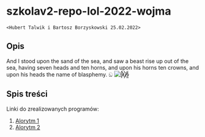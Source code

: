 # szkolav2-repo-lol-2022-wojma
`<Hubert Talwik i Bartosz Borzyskowski 25.02.2022>`

## Opis
And I stood upon the sand of the sea, and saw a beast rise up out of the sea, 
having seven heads and ten horns, and upon his horns ten crowns, and upon his heads the name of blasphemy.
 ඞ
![s̴̡͈̬̘͓̼̭͎͇̑̒̇̄̆̒̓̆̾̈̄̊͑̈́̀͗̋̀̔͂̏͗̃̐̽̒̅̑̈̇͛̊̊̓̕̕̚̕̕̚ͅủ̸̧̨̢̨̱̼̞̖̜̻̠̘͔̝͖̝͙̭̻̳̥͕̹͔̩̼̗͉̭̤̣̰̰̝͙̞͉̼͚͍̭̼͓̣̯̾̓̊̈́͌̌̉̓̆̈́͊̔̿̑̐̐̆̉͋̌͂̃͌̈́̅͋̾͘͘͘͝͠͠͝͠ͅs̵͖̪͊̋̎̂̈́̆̍̀̿̈́̈́̐̿̆̓́̋̀̆̈̂̊̎̇́̕̕͝͠](https://www.google.com/imgres?imgurl=https%3A%2F%2Fi.ytimg.com%2Fvi%2FqzhNYhp_h4c%2Fhqdefault.jpg&imgrefurl=https%3A%2F%2Fwww.youtube.com%2Fwatch%3Fv%3DqzhNYhp_h4c&tbnid=LEIYSUoetqLJtM&vet=12ahUKEwiHpZ7O0M_2AhWFG-wKHcn4DnYQMygAegUIARC4AQ..i&docid=PNI-cyIe6FTJ6M&w=480&h=360&q=among%20us%2019%20dollar%20fortnite%20card&ved=2ahUKEwiHpZ7O0M_2AhWFG-wKHcn4DnYQMygAegUIARC4AQ)
## Spis treści

Linki do zrealizowanych programów:

1. [Alorytm 1](https://github.com/FatSassin/szkolav2-repo-lol-2022-wojma/blob/main/Liczby%20pierwsze/Liczby%20pierwsze.cpp)
2. [Alorytm 2](https://creepypasta.fandom.com/pl/wiki/Wstrz%C4%85saj%C4%85ce_pochodzenie_mema_Trollface)
